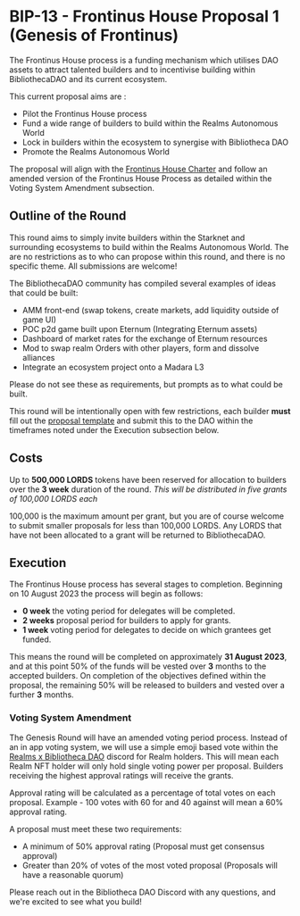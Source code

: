 # BIP-13 - Frontinus House Proposal 1 (Genesis of Frontinus)
The Frontinus House process is a funding mechanism which utilises DAO assets to attract talented builders and to incentivise building within BibliothecaDAO and its current ecosystem.

This current proposal aims are :
-  Pilot the Frontinus House process
-  Fund a wide range of builders to build within the Realms Autonomous World
-  Lock in builders within the ecosystem to synergise with Bibliotheca DAO
-  Promote the Realms Autonomous World

The proposal will align with the [Frontinus House Charter](https://github.com/Calcutatator/Frontinus-House-Docs/blob/main/Charter/Charter.md) and follow an amended version of the Frontinus House Process as detailed within the Voting System Amendment subsection.
## Outline of the Round
This round aims to simply invite builders within the Starknet and surrounding ecosystems to build within the Realms Autonomous World. The are no restrictions as to who can propose within this round, and there is no specific theme. All submissions are welcome!

The BibliothecaDAO community has compiled several examples of ideas that could be built:
-  AMM front-end (swap tokens, create markets, add liquidity outside of game UI)
-  POC p2d game built upon Eternum (Integrating Eternum assets)
-  Dashboard of market rates for the exchange of Eternum resources
-  Mod to swap realm Orders with other players, form and dissolve alliances
-  Integrate an ecosystem project onto a Madara L3

Please do not see these as requirements, but prompts as to what could be built.

This round will be intentionally open with few restrictions, each builder **must** fill out the [proposal template](https://docs.google.com/document/d/1RrimGIyNYauTFixJCd_QaZTEtGp2FsodXkhMt2tH180/edit?usp=sharing) and submit this to the DAO within the timeframes noted under the Execution subsection below.

## Costs
Up to **500,000 LORDS** tokens have been reserved for allocation to builders over the **3 week** duration of the round. 
  *This will be distributed in five grants of 100,000 LORDS each*

100,000 is the maximum amount per grant, but you are of course welcome to submit smaller proposals for less than 100,000 LORDS. Any LORDS that have not been allocated to a grant will be returned to BibliothecaDAO.

## Execution
The Frontinus House process has several stages to completion. Beginning on 10 August 2023 the process will begin as follows:
-  **0 week** the voting period for delegates will be completed.
-  **2 weeks** proposal period for builders to apply for grants.
-  **1 week** voting period for delegates to decide on which grantees get funded.

This means the round will be completed on approximately **31 August 2023**, and at this point 50% of the funds will be vested over **3** months to the accepted builders. On completion of the objectives defined within the proposal, the remaining 50% will be released to builders and vested over a further **3** months.

### Voting System Amendment
The Genesis Round will have an amended voting period process. Instead of an in app voting system, we will use a simple emoji based vote within the [Realms x Bibliotheca DAO](https://discord.gg/realmsworld) discord for Realm holders. This will mean each Realm NFT holder will only hold single voting power per proposal. Builders receiving the highest approval ratings will receive the grants.

Approval rating will be calculated as a percentage of total votes on each proposal. Example - 100 votes with 60 for and 40 against will mean a 60% approval rating. 

A proposal must meet these two requirements:
-  A minimum of 50% approval rating (Proposal must get consensus approval)
-  Greater than 20% of votes of the most voted proposal (Proposals will have a reasonable quorum)

Please reach out in the Bibliotheca DAO Discord with any questions, and we're excited to see what you build!
